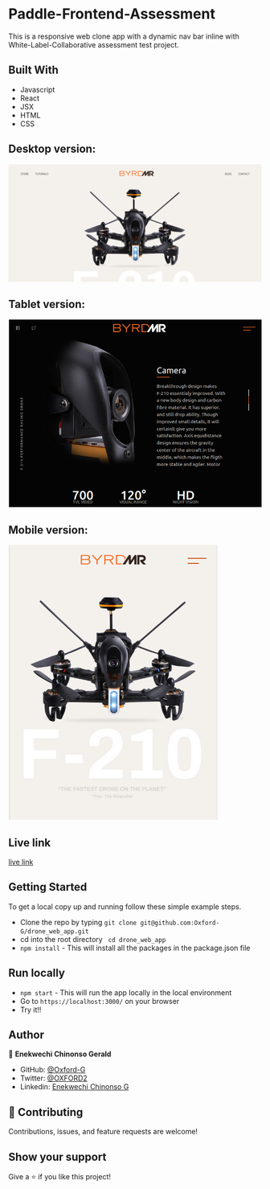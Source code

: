 # Paddle-Frontend-Assessment

This is a responsive web clone app with a dynamic nav bar inline with White-Label-Collaborative assessment test project.

## Built With

- Javascript
- React
- JSX
- HTML
- CSS

## Desktop version:
![screenshot](./src/Components/assets/byrdmrDesktop.png)

## Tablet version:
![screenshot](./src/Components/assets/byrdmrTablet.png)

## Mobile version:
![screenshot](./src/Components/assets/byrdmrMobile.png)

## Live link

[live link](https://incandescent-banoffee-ca0e3f.netlify.app/)

## Getting Started

To get a local copy up and running follow these simple example steps.

- Clone the repo by typing `git clone git@github.com:Oxford-G/drone_web_app.git`
- cd into the root directory ` cd drone_web_app`
- `npm install` - This will install all the packages in the package.json file

## Run locally

- `npm start` - This will run the app locally in the local environment
- Go to `https://localhost:3000/` on your browser
- Try it!!

## Author

👤 **Enekwechi Chinonso Gerald**

- GitHub: [@Oxford-G](https://github.com/Oxford-G)
- Twitter: [@OXFORD2](https://twitter.com/OXFOXD2)
- Linkedin: [Enekwechi Chinonso G](https://www.linkedin.com/in/chinonso-enekwechi)

## 🤝 Contributing

Contributions, issues, and feature requests are welcome!

## Show your support

Give a ⭐️ if you like this project!
